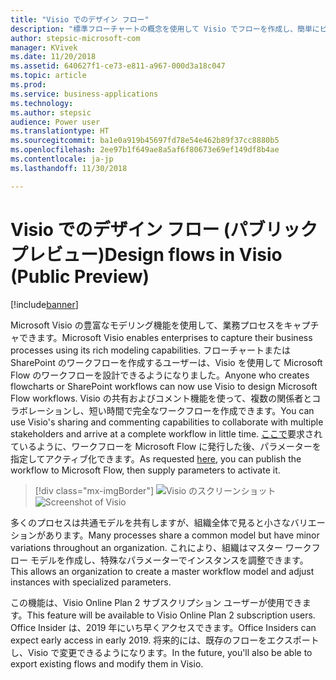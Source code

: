 ```yaml
---
title: "Visio でのデザイン フロー"
description: "標準フローチャートの概念を使用して Visio でフローを作成し、簡単にビジュアル化できるようにフローを Visio にエクスポートします。"
author: stepsic-microsoft-com
manager: KVivek
ms.date: 11/20/2018
ms.assetid: 640627f1-ce73-e811-a967-000d3a18c047
ms.topic: article
ms.prod: 
ms.service: business-applications
ms.technology: 
ms.author: stepsic
audience: Power user
ms.translationtype: HT
ms.sourcegitcommit: ba1e0a919b45697fd78e54e462b89f37cc8880b5
ms.openlocfilehash: 2ee97b1f649ae8a5af6f80673e69ef149df8b4ae
ms.contentlocale: ja-jp
ms.lasthandoff: 11/30/2018

---
```

# <a name="design-flows-in-visio-public-preview"></a><span data-ttu-id="1ebe3-103">Visio でのデザイン フロー (パブリック プレビュー)</span><span class="sxs-lookup"><span data-stu-id="1ebe3-103">Design flows in Visio (Public Preview)</span></span>


[!include[banner](../../includes/banner.md)]

<span data-ttu-id="1ebe3-104">Microsoft Visio の豊富なモデリング機能を使用して、業務プロセスをキャプチャできます。</span><span class="sxs-lookup"><span data-stu-id="1ebe3-104">Microsoft Visio enables enterprises to capture their business processes using its rich modeling capabilities.</span></span> <span data-ttu-id="1ebe3-105">フローチャートまたは SharePoint のワークフローを作成するユーザーは、Visio を使用して Microsoft Flow のワークフローを設計できるようになりました。</span><span class="sxs-lookup"><span data-stu-id="1ebe3-105">Anyone who creates flowcharts or SharePoint workflows can now use Visio to design Microsoft Flow workflows.</span></span> <span data-ttu-id="1ebe3-106">Visio の共有およびコメント機能を使って、複数の関係者とコラボレーションし、短い時間で完全なワークフローを作成できます。</span><span class="sxs-lookup"><span data-stu-id="1ebe3-106">You can use Visio's sharing and commenting capabilities to collaborate with multiple stakeholders and arrive at a complete workflow in little time.</span></span> <span data-ttu-id="1ebe3-107">[ここで](https://powerusers.microsoft.com/t5/Flow-Ideas/Interactively-Build-Microsoft-WORKFlows-visually-in-Visio-Two/idi-p/54269)要求されているように、ワークフローを Microsoft Flow に発行した後、パラメーターを指定してアクティブ化できます。</span><span class="sxs-lookup"><span data-stu-id="1ebe3-107">As requested [here](https://powerusers.microsoft.com/t5/Flow-Ideas/Interactively-Build-Microsoft-WORKFlows-visually-in-Visio-Two/idi-p/54269), you can publish the workflow to Microsoft Flow, then supply parameters to activate it.</span></span>

> [!div class="mx-imgBorder"]
> <span data-ttu-id="1ebe3-108">![Visio のスクリーンショット](media/visio_01.png "Visio のスクリーンショット")</span><span class="sxs-lookup"><span data-stu-id="1ebe3-108">![Screenshot of Visio](media/visio_01.png "Screenshot of Visio")</span></span>

<span data-ttu-id="1ebe3-109">多くのプロセスは共通モデルを共有しますが、組織全体で見ると小さなバリエーションがあります。</span><span class="sxs-lookup"><span data-stu-id="1ebe3-109">Many processes share a common model but have minor variations throughout an organization.</span></span> <span data-ttu-id="1ebe3-110">これにより、組織はマスター ワークフロー モデルを作成し、特殊なパラメーターでインスタンスを調整できます。</span><span class="sxs-lookup"><span data-stu-id="1ebe3-110">This allows an organization to create a master workflow model and adjust instances with specialized parameters.</span></span>

<span data-ttu-id="1ebe3-111">この機能は、Visio Online Plan 2 サブスクリプション ユーザーが使用できます。</span><span class="sxs-lookup"><span data-stu-id="1ebe3-111">This feature will be available to Visio Online Plan 2 subscription users.</span></span> <span data-ttu-id="1ebe3-112">Office Insider は、2019 年にいち早くアクセスできます。</span><span class="sxs-lookup"><span data-stu-id="1ebe3-112">Office Insiders can expect early access in early 2019.</span></span> <span data-ttu-id="1ebe3-113">将来的には、既存のフローをエクスポートし、Visio で変更できるようになります。</span><span class="sxs-lookup"><span data-stu-id="1ebe3-113">In the future, you'll also be able to export existing flows and modify them in Visio.</span></span>

